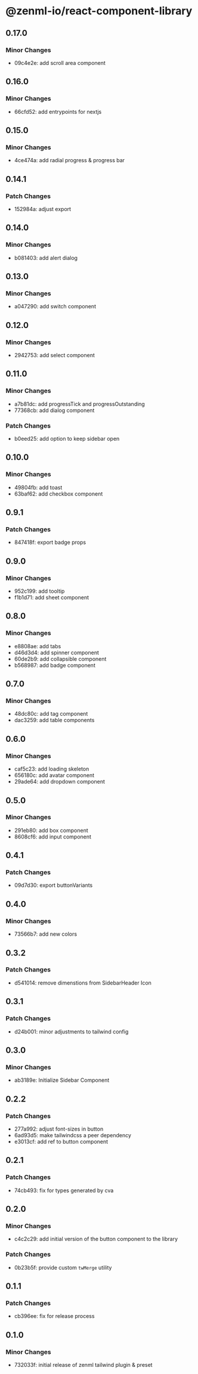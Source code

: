 # @zenml-io/react-component-library

## 0.17.0

### Minor Changes

- 09c4e2e: add scroll area component

## 0.16.0

### Minor Changes

- 66cfd52: add entrypoints for nextjs

## 0.15.0

### Minor Changes

- 4ce474a: add radial progress & progress bar

## 0.14.1

### Patch Changes

- 152984a: adjust export

## 0.14.0

### Minor Changes

- b081403: add alert dialog

## 0.13.0

### Minor Changes

- a047290: add switch component

## 0.12.0

### Minor Changes

- 2942753: add select component

## 0.11.0

### Minor Changes

- a7b81dc: add progressTick and progressOutstanding
- 77368cb: add dialog component

### Patch Changes

- b0eed25: add option to keep sidebar open

## 0.10.0

### Minor Changes

- 49804fb: add toast
- 63baf62: add checkbox component

## 0.9.1

### Patch Changes

- 847418f: export badge props

## 0.9.0

### Minor Changes

- 952c199: add tooltip
- f1b1d71: add sheet component

## 0.8.0

### Minor Changes

- e8808ae: add tabs
- d46d3d4: add spinner component
- 60de2b9: add collapsible component
- b568987: add badge component

## 0.7.0

### Minor Changes

- 48dc80c: add tag component
- dac3259: add table components

## 0.6.0

### Minor Changes

- caf5c23: add loading skeleton
- 656180c: add avatar component
- 29ade64: add dropdown component

## 0.5.0

### Minor Changes

- 291eb80: add box component
- 8608cf6: add input component

## 0.4.1

### Patch Changes

- 09d7d30: export buttonVariants

## 0.4.0

### Minor Changes

- 73566b7: add new colors

## 0.3.2

### Patch Changes

- d541014: remove dimenstions from SidebarHeader Icon

## 0.3.1

### Patch Changes

- d24b001: minor adjustments to tailwind config

## 0.3.0

### Minor Changes

- ab3189e: Initialize Sidebar Component

## 0.2.2

### Patch Changes

- 277a992: adjust font-sizes in button
- 6ad93d5: make tailwindcss a peer dependency
- e3013cf: add ref to button component

## 0.2.1

### Patch Changes

- 74cb493: fix for types generated by cva

## 0.2.0

### Minor Changes

- c4c2c29: add initial version of the button component to the library

### Patch Changes

- 0b23b5f: provide custom `twMerge` utility

## 0.1.1

### Patch Changes

- cb396ee: fix for release process

## 0.1.0

### Minor Changes

- 732033f: initial release of zenml tailwind plugin & preset
